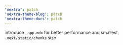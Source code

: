 ```yaml
---
'nextra': patch
'nextra-theme-blog': patch
'nextra-theme-docs': patch
---
```


introduce `_app.mdx` for better performance and smallest `.next/static/chunks` size
